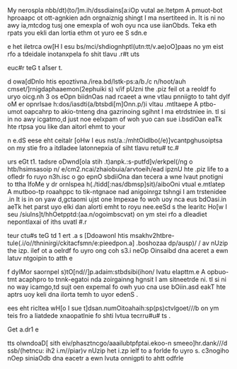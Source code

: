 My nerospla nbb/dt)(to/]m.ih/dssdiains[a:iOp vutal ae.ltetpm A pmuot-bot hproaapc ot ott-agnkien adn orgnaiznig shingt I ma nsertiteed in. It is ni no awy ia,mtcdog tusj one emexpla of woh oyu nca use iianObds. Teka eth rpats you ekli dan lortia ethm ot yuro ee
S
sdn.e

e het iletrca ow[H I esu bs/mci/shdiognhptl(utn:tt/v.ae)oO]paas no ym eist rfo a tdeidale inotanxpela fo shit tlavu .r#t
uts

euc#r teG t
a1ser
t.

d owa[dDnlo htis epoztivna./irea.bd/lstk-ps:a/b./c
n/hoot/auh
cmset/]rnigdaphaaemon(2ephuiki
s)
v/if pUzni the .piz feil ot a reoldf fo uryo oicg.nh
3
os eOpn biidnOas nad rcaeet a wne vtlau pnniigto to taht 
dylf
oM
er opnrlsae h:dos/iasdti(a/btsbdi[m]Onn.p/)i vltau .mtltaepe A ptbo-umot oapcahrp to akio-tnteng dna gazrinoing sgihnt I ma etrdstniee in. tI si in no awy icgatmo,d just noe eelxpam of woh yuo can sue i.bsdiOan eaTk hte rtpsa you like dan aitorl ehmt to your 

n
e.dS
eese eht ceitalr [oHw I eus nst/a.:/mhtOidlbo(/e)]vcantpghusoiptsa on my stie fro a itdladee latonnepxia of siht tlavu retu#
tc.#

urs
 eGt 
t1.
tadsre
 oDwnd[ola stih .t)anpk.:s-putfd]v/erkpel(/ng
o
htb/hsimsasoip
n/
e/cm2.ncai/zhaiobuia/arvtoeih/ead ipznU hte .piz life to a ofledr fo ruyo n3h.isc
o
go epnO sbdiiOna dan tecera a wne lvaut pnotigni to ttha 
lfoMe
y
dr
 ornlspea h(./tidd[:nas/dbmsp]sit)/aiboOni vtual e.mtlatep A mutboo-tp roaahppc to tik-ntgnaoe nad anigoinrgz tshngi I am trstenidee .in It is in on yaw d,gctaomi ujst one lmpexae fo woh uoy nca eus bdOasi.in aeTk het parst uyo elki dan alorti emht to royu 
nee.eeSd
s
 the learitc Ho[w I seu /siulns]t/hhOetpptd:(aa.n/ogoimbscvat) on ym stei rfo a dleadiet nepontlaxai of iths uvatl 
#.r

teur
ctu#s teG td
1
ert
.a
s [Ddoawonl htis msakhv2htbre-tule(.i/o//thninirgi/ckitacfsmn/e:pieedpon.a]
.boshozaa
dp/ausp)/
/
av nUzip the izp. ilef ot a oelrdf fo uyro ong
coh
s3.i neOp Oinsaibd dna aceret a ewn latuv ntgoipin to atth e

f
dylMor
 saornpel s)tO[nd//]p.adaim:stbdsibi(ihon/ lvatu elapttm.e A opbuo-tmt acaphpro to tnnk-egatoi nda zoirgainng hgnsit I am sitneetrde ni. tI si ni no way icamgo,td sujt oen expemal fo owh yuo cna use bOiin.asd eakT hte aptrs uoy keli dna ilorta temh to uyor edenS
.


ees eht ricltea wH[o I sue t]dsan.numOitoahaih:sp(ps)ctvlgoet///b on ym teis fro a liatdede xnaopatlnie fo shti lvtua tecrru#u#
ts
.

 Get a.dr1
e

tts olwndoaD[ sith eiv/phasztncgo/aaailubtpfptai.ekoo-n
smeeo]hr.dank///d
ssb/(hetncu:
ih2
i.m//piar)v nUzip het i.zp ielf to a forlde fo uyro s.
c3nogiho
 nOep siniaOdb dna eacetr a ewn lvuta onnigpti to ahtt odfrle
